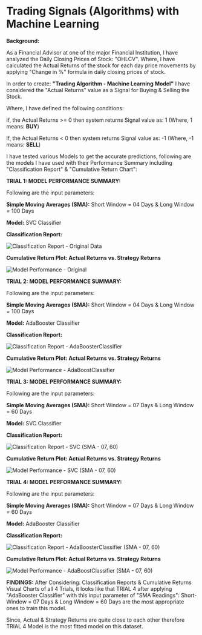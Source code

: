 # Trading Signals (Algorithms) with Machine Learning


**Background:**

As a Financial Advisor at one of the major Financial Institution, I have analyzed the Daily Closing Prices of Stock: "OHLCV". Where, I have calculated the Actual Returns of the stock for each day price movements by applying "Change in %" formula in daily closing prices of stock. 

In order to create: **"Trading Algorithm - Machine Learning Model"** I have considered the "Actual Returns" value as a Signal for Buying & Selling the Stock. 

Where, I have defined the following conditions:

If, the Actual Returns >= 0 then system returns Signal value as: 1 (Where, 1 means: **BUY**)

If, the Actual Returns < 0 then system returns Signal value as: -1 (Where, -1 means: **SELL**)


I have tested various Models to get the accurate predictions, following are the models I have used with their Performance Summary including "Classification Report" & "Cumulative Return Chart":




**TRIAL 1: MODEL PERFORMANCE SUMMARY:**

Following are the input parameters:

**Simple Moving Averages (SMA):**
Short Window = 04 Days & Long Window = 100 Days

**Model:**
SVC Classifier

**Classification Report:**


![Classification Report - Original Data](https://user-images.githubusercontent.com/86034323/135793798-b3f85bdc-195a-40a3-9055-b2c170a7f0d2.png)


**Cumulative Return Plot: Actual Returns vs. Strategy Returns**


![Model Performance - Original](https://user-images.githubusercontent.com/86034323/135791410-629e2fe1-d94f-43de-92cb-a3ba9cdb0562.png)


**TRIAL 2: MODEL PERFORMANCE SUMMARY:**

Following are the input parameters:

**Simple Moving Averages (SMA):**
Short Window = 04 Days & Long Window = 100 Days

**Model:**
AdaBooster Classifier

**Classification Report:**


![Classification Report - AdaBoosterClassifier](https://user-images.githubusercontent.com/86034323/135794139-91b2cbe4-afb5-45a4-a49a-7bef53bcd634.png)


**Cumulative Return Plot: Actual Returns vs. Strategy Returns**


![Model Performance - AdaBoostClassifier](https://user-images.githubusercontent.com/86034323/135794179-f2a902ed-f948-4445-82f9-cd352563abfa.png)



**TRIAL 3: MODEL PERFORMANCE SUMMARY:**

Following are the input parameters:

**Simple Moving Averages (SMA):**
Short Window = 07 Days & Long Window = 60 Days

**Model:**
SVC Classifier

**Classification Report:**


![Classification Report - SVC (SMA - 07, 60)](https://user-images.githubusercontent.com/86034323/135794354-6cef0a15-d364-40f5-a757-b43c19553184.png)


**Cumulative Return Plot: Actual Returns vs. Strategy Returns**


![Model Performance - SVC (SMA - 07, 60)](https://user-images.githubusercontent.com/86034323/135794383-9af3bc39-8703-488f-9f3e-edfe8060d374.png)



**TRIAL 4: MODEL PERFORMANCE SUMMARY:**

Following are the input parameters:

**Simple Moving Averages (SMA):**
Short Window = 07 Days & Long Window = 60 Days

**Model:**
AdaBooster Classifier

**Classification Report:**

![Classification Report - AdaBoosterClassifier (SMA - 07, 60)](https://user-images.githubusercontent.com/86034323/135794478-3d1e0219-e38c-4319-a7cd-ca453bbe9a29.png)


**Cumulative Return Plot: Actual Returns vs. Strategy Returns**


![Model Performance - AdaBoostClassifier (SMA - 07, 60)](https://user-images.githubusercontent.com/86034323/135794509-433614d3-2485-46a0-a99b-e260b77f87c3.png)



**FINDINGS:**
After Considering: Classification Reports & Cumulative Returns Visual Charts of all 4 Trials, it looks like that TRIAL 4 after applying "AdaBooster Classifier" with this input parameter of "SMA Readings": Short-Window = 07 Days & Long Window = 60 Days are the most appropriate ones to train this model. 

Since, Actual & Strategy Returns are quite close to each other therefore TRIAL 4 Model is the most fitted model on this dataset.
